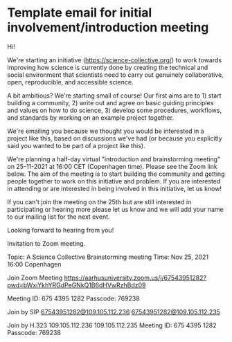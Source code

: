 # Template email for initial involvement/introduction meeting

Hi!

We're starting an initiative (https://science-collective.org/) to work towards improving 
how science is currently done by creating the technical and 
social environment that scientists need to carry out 
genuinely collaborative, open, reproducible, and accessible science.

A bit ambitious? We're starting small of course!
Our first aims are to 1) start building a community, 2) write out and
agree on basic guiding principles and values on how to do science,
3) develop some procedures, workflows, and standards by working on an example project together.

We're emailing you because we thought you would be interested in a project like this,
based on discussions we've had (or because you explicitly said you wanted to be part of
a project like this).

We're planning a half-day virtual "introduction and brainstorming meeting" on 25-11-2021 at 16:00 CET (Copenhagen time). Please see the Zoom link below.
The aim of the meeting is to start building the community and getting people together to work on this initiative and problem.
If you are interested in attending or are interested in being involved in this initiative, let us know!

If you can't join the meeting on the 25th but are still interested in participating or hearing more please let us know and we will add your name to our mailing list for the next event.

Looking forward to hearing from you!



Invitation to Zoom meeting.

Topic: A Science Collective Brainstorming meeting
Time: Nov 25, 2021 16:00 Copenhagen

Join Zoom Meeting
https://aarhusuniversity.zoom.us/j/67543951282?pwd=bWxiYkhYRGdPeGNkQ1B6dHVwRzhBdz09

Meeting ID: 675 4395 1282
Passcode: 769238

Join by SIP
67543951282@109.105.112.236
67543951282@109.105.112.235

Join by H.323
109.105.112.236
109.105.112.235
Meeting ID: 675 4395 1282
Passcode: 769238





